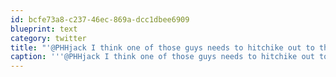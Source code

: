 ```yaml
---
id: bcfe73a8-c237-46ec-869a-dcc1dbee6909
blueprint: text
category: twitter
title: "'@PHHjack I think one of those guys needs to hitchike out to the @okcolab after #AndroidTO"
caption: '''@PHHjack I think one of those guys needs to hitchike out to the <span class="username username_linked">@<a href="https://twitter.com/okcolab" title="Okanagan coLab">okcolab</a></span> after <span class="hashtag hashtag_local">#<a href="http://tweettemp.darylchymko.ca/?tag=androidto">AndroidTO</a>'
---
```

